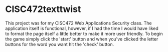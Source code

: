 # CISC472texttwist
This project was for my CISC472 Web Applications Security class. The application itself is functional, however, if I had the time I would have liked to format the page itself a little better to make it more user friendly. To begin the game simply click the 'start' button and when you've clicked the letter buttons for the word you want hit the 'check' button.
